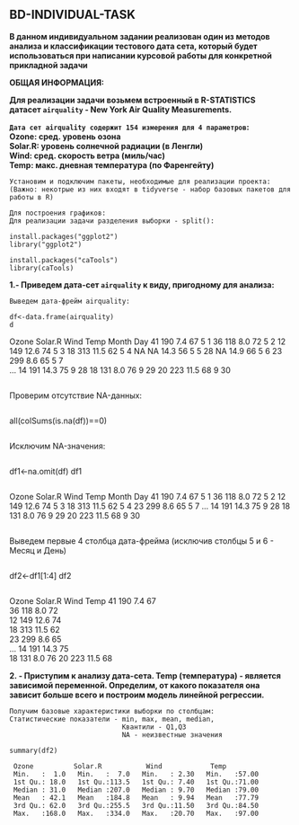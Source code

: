 ## **BD-INDIVIDUAL-TASK**

**В данном индивидуальном задании реализован один из методов анализа и классификации тестового дата сета,
который будет использоваться при написании курсовой работы для конкретной прикладной задачи**

**ОБЩАЯ ИНФОРМАЦИЯ:**
 
**Для реализации задачи возьмем встроенный в R-STATISTICS                                                                                   
датасет ```airquality``` - New York Air Quality Measurements.**

**```Дата сет airquality содержит 154 измерения для 4 параметров```:                                                                            
Ozone:   сред. уровень озона                                                                                                                
Solar.R: уровень солнечной радиации (в Ленгли)                                                                                             
Wind:    сред. скорость ветра       (миль/час)                                                                                                
Temp:    макс. дневная температура  (по Фаренгейту)**

```
Установим и подключим пакеты, необходимые для реализации проекта:
(Важно: некотрые из них входят в tidyverse - набор базовых пакетов для работы в R)

Для построения графиков:
Для реализации задачи разделения выборки - split():

install.packages("ggplot2")
library("ggplot2")

install.packages("caTools")
library(caTools)
```

**1.- Приведем дата-сет ```airquality``` к виду, пригодному для анализа:**
```
Выведем дата-фрейм airquality: 
```
```
df<-data.frame(airquality)
d
```
Ozone  Solar.R  Wind  Temp Month Day
41     190      7.4   67   5     1
36     118      8.0   72   5     2
12     149      12.6  74   5     3
18     313      11.5  62   5     4
NA     NA       14.3  56   5     5
28     NA       14.9  66   5     6
23     299      8.6   65   5     7     
...
14     191      14.3  75   9     28
18     131      8.0   76   9     29
20     223      11.5  68   9     30
```
```
Проверим отсутствие NA-данных:
```
```
all(colSums(is.na(df))==0)
```
```
Исключим NA-значения:
```
```
df1<-na.omit(df)
df1
```
```
Ozone  Solar.R  Wind  Temp Month Day
41     190      7.4   67   5     1
36     118      8.0   72   5     2
12     149      12.6  74   5     3
18     313      11.5  62   5     4
23     299      8.6   65   5     7
...
14     191      14.3  75   9     28
18     131      8.0   76   9     29
20     223      11.5  68   9     30
```
```
Выведем первые 4 столбца дата-фрейма
(исключив столбцы 5 и 6 - Месяц и День)
```
```
df2<-df1[1:4]
df2
```
```
Ozone  Solar.R  Wind  Temp
41     190      7.4   67   
36     118      8.0   72   
12     149      12.6  74   
18     313      11.5  62   
23     299      8.6   65   
...
14     191      14.3  75   
18     131      8.0   76 
20     223      11.5  68  


**2. -  Приступим к анализу дата-сета.
      Temp (температура) - является зависимой переменной.
      Определим, от какого показателя она зависит больше всего и построим модель линейной регрессии.**
```
Получим базовые характеристики выборки по столбцам:
Cтатистические показатели - min, max, mean, median,
                            Квантили - Q1,Q3
                            NA - неизвестные значения
```
```
summary(df2)
```
```
 Ozone          Solar.R           Wind            Temp      
 Min.   :  1.0   Min.   :  7.0   Min.   : 2.30   Min.   :57.00  
 1st Qu.: 18.0   1st Qu.:113.5   1st Qu.: 7.40   1st Qu.:71.00  
 Median : 31.0   Median :207.0   Median : 9.70   Median :79.00  
 Mean   : 42.1   Mean   :184.8   Mean   : 9.94   Mean   :77.79  
 3rd Qu.: 62.0   3rd Qu.:255.5   3rd Qu.:11.50   3rd Qu.:84.50  
 Max.   :168.0   Max.   :334.0   Max.   :20.70   Max.   :97.00
```
```

```
```
```
```
```
```
```
```
```
```
```
```
```
```
```
```
```
```
```

